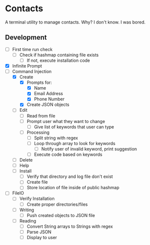 # Contacts

A terminal utility to manage contacts. Why? I don't know. I was bored.

## Development

- [ ] First time run check
    - [ ] Check if hashmap containing file exists
        - [ ] If not, execute installation code
- [x] Infinite Prompt
- [ ] Command Injection
    - [x] Create
        - [x] Prompts for:
            - [x] Name
            - [x] Email Address
            - [x] Phone Number
        - [x] Create JSON objects
    - [ ] Edit
        - [ ] Read from file
        - [ ] Prompt user what they want to change
            - [ ] Give list of keywords that user can type
        - [ ] Processing
            - [ ] Split string with regex
            - [ ] Loop through array to look for keywords
                - [ ] Notify user of invalid keyword, print suggestion
            - [ ] Execute code based on keywords
    - [ ] Delete
    - [ ] Help
    - [ ] Install
        - [ ] Verify that directory and log file don't exist
        - [ ] Create file
        - [ ] Store location of file inside of public hashmap
- [ ] FileIO
    - [ ] Verify Installation
        - [ ] Create proper directories/files
    - [ ] Writing
        - [ ] Push created objects to JSON file
    - [ ] Reading
        - [ ] Convert String arrays to Strings with regex
        - [ ] Parse JSON
        - [ ] Display to user